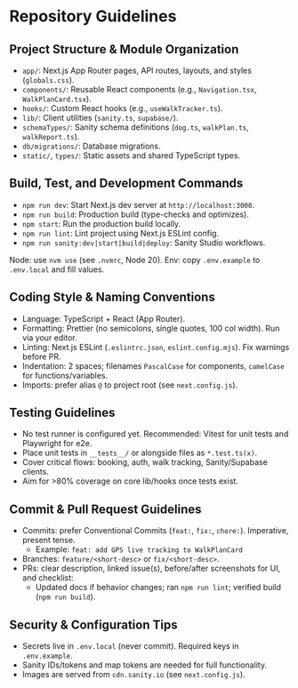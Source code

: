 # Repository Guidelines

## Project Structure & Module Organization
- `app/`: Next.js App Router pages, API routes, layouts, and styles (`globals.css`).
- `components/`: Reusable React components (e.g., `Navigation.tsx`, `WalkPlanCard.tsx`).
- `hooks/`: Custom React hooks (e.g., `useWalkTracker.ts`).
- `lib/`: Client utilities (`sanity.ts`, `supabase/`).
- `schemaTypes/`: Sanity schema definitions (`dog.ts`, `walkPlan.ts`, `walkReport.ts`).
- `db/migrations/`: Database migrations.
- `static/`, `types/`: Static assets and shared TypeScript types.

## Build, Test, and Development Commands
- `npm run dev`: Start Next.js dev server at `http://localhost:3000`.
- `npm run build`: Production build (type-checks and optimizes).
- `npm start`: Run the production build locally.
- `npm run lint`: Lint project using Next.js ESLint config.
- `npm run sanity:dev|start|build|deploy`: Sanity Studio workflows.

Node: use `nvm use` (see `.nvmrc`, Node 20). Env: copy `.env.example` to `.env.local` and fill values.

## Coding Style & Naming Conventions
- Language: TypeScript + React (App Router).
- Formatting: Prettier (no semicolons, single quotes, 100 col width). Run via your editor.
- Linting: Next.js ESLint (`.eslintrc.json`, `eslint.config.mjs`). Fix warnings before PR.
- Indentation: 2 spaces; filenames `PascalCase` for components, `camelCase` for functions/variables.
- Imports: prefer alias `@` to project root (see `next.config.js`).

## Testing Guidelines
- No test runner is configured yet. Recommended: Vitest for unit tests and Playwright for e2e.
- Place unit tests in `__tests__/` or alongside files as `*.test.ts(x)`.
- Cover critical flows: booking, auth, walk tracking, Sanity/Supabase clients.
- Aim for >80% coverage on core lib/hooks once tests exist.

## Commit & Pull Request Guidelines
- Commits: prefer Conventional Commits (`feat:`, `fix:`, `chore:`). Imperative, present tense.
  - Example: `feat: add GPS live tracking to WalkPlanCard`
- Branches: `feature/<short-desc>` or `fix/<short-desc>`.
- PRs: clear description, linked issue(s), before/after screenshots for UI, and checklist:
  - Updated docs if behavior changes; ran `npm run lint`; verified build (`npm run build`).

## Security & Configuration Tips
- Secrets live in `.env.local` (never commit). Required keys in `.env.example`.
- Sanity IDs/tokens and map tokens are needed for full functionality.
- Images are served from `cdn.sanity.io` (see `next.config.js`).
